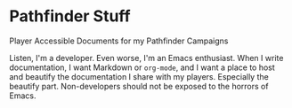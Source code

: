 # Pathfinder Stuff
Player Accessible Documents for my Pathfinder Campaigns

Listen, I'm a developer. Even worse, I'm an Emacs enthusiast. When I write documentation,
I want Markdown or `org-mode`, and I want a place to host and beautify the documentation
I share with my players. Especially the beautify part. Non-developers should not be exposed
to the horrors of Emacs.

